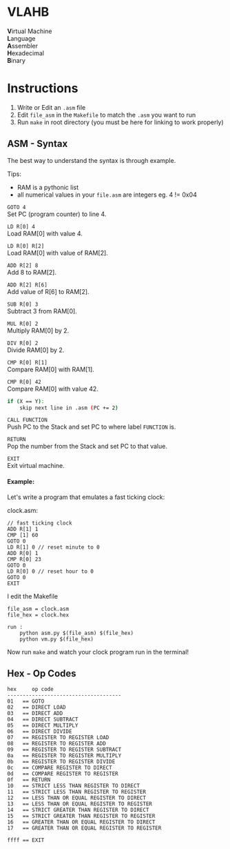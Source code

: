 # VLAHB
**V**irtual Machine <br>
**L**anguage <br>
**A**ssembler <br>
**H**exadecimal <br>
**B**inary <br>

# Instructions
1. Write or Edit an `.asm` file
2. Edit `file_asm` in the `Makefile` to match the `.asm` you want to run
3. Run `make` in root directory (you must be here for linking to work properly)

## ASM - Syntax
The best way to understand the syntax is through example.

Tips:
- RAM is a pythonic list
- all numerical values in your `file.asm` are integers eg. 4 != 0x04

`GOTO 4`<br>
Set PC (program counter) to line 4.

`LD R[0] 4`<br>
Load RAM[0] with value 4.

`LD R[0] R[2]`<br>
Load RAM[0] with value of RAM[2].

`ADD R[2] 8`<br>
Add 8 to RAM[2].

`ADD R[2] R[6]`<br>
Add value of R[6] to RAM[2].

`SUB R[0] 3`<br>
Subtract 3 from RAM[0].

`MUL R[0] 2`<br>
Multiply RAM[0] by 2.

`DIV R[0] 2`<br>
Divide RAM[0] by 2.

`CMP R[0] R[1]`<br>
Compare RAM[0] with RAM[1].

`CMP R[0] 42`<br>
Compare RAM[0] with value 42.

```bash
if (X == Y):
    skip next line in .asm (PC += 2)
```

`CALL FUNCTION`<br>
Push PC to the Stack and set PC to where label `FUNCTION` is.

`RETURN`<br>
Pop the number from the Stack and set PC to that value.

`EXIT`<br>
Exit virtual machine.

#### Example:

Let's write a program that emulates a fast ticking clock:

clock.asm:
```
// fast ticking clock
ADD R[1] 1
CMP [1] 60
GOTO 0
LD R[1] 0 // reset minute to 0
ADD R[0] 1
CMP R[0] 23
GOTO 0
LD R[0] 0 // reset hour to 0
GOTO 0
EXIT
```

I edit the Makefile

```
file_asm = clock.asm
file_hex = clock.hex

run :
	python asm.py $(file_asm) $(file_hex)
	python vm.py $(file_hex)
```

Now run `make` and watch your clock program run in the terminal!


## Hex - Op Codes

```
hex     op code
-------------------------------------      
01   == GOTO
02   == DIRECT LOAD
03   == DIRECT ADD
04   == DIRECT SUBTRACT
05   == DIRECT MULTIPLY
06   == DIRECT DIVIDE
07   == REGISTER TO REGISTER LOAD
08   == REGISTER TO REGISTER ADD
09   == REGISTER TO REGISTER SUBTRACT
0a   == REGISTER TO REGISTER MULTIPLY
0b   == REGISTER TO REGISTER DIVIDE
0c   == COMPARE REGISTER TO DIRECT
0d   == COMPARE REGISTER TO REGISTER
0f   == RETURN
10   == STRICT LESS THAN REGISTER TO DIRECT
11   == STRICT LESS THAN REGISTER TO REGISTER
12   == LESS THAN OR EQUAL REGISTER TO DIRECT
13   == LESS THAN OR EQUAL REGISTER TO REGISTER
14   == STRICT GREATER THAN REGISTER TO DIRECT
15   == STRICT GREATER THAN REGISTER TO REGISTER
16   == GREATER THAN OR EQUAL REGISTER TO DIRECT
17   == GREATER THAN OR EQUAL REGISTER TO REGISTER

ffff == EXIT
```
